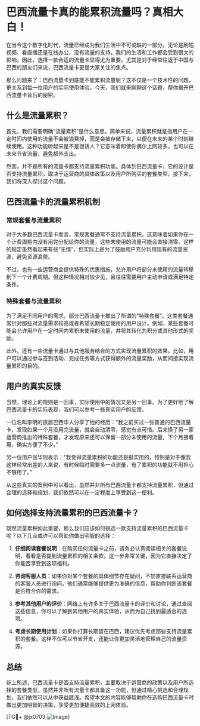 # 巴西流量卡真的能累积流量吗？真相大白！

在当今这个数字化时代，流量已经成为我们生活中不可或缺的一部分。无论是刷短视频、看直播还是在线办公，没有流量的支持，我们的生活和工作都会受到很大的影响。因此，选择一款合适的流量卡显得尤为重要。尤其是对于经常往返于中国与巴西的朋友们来说，巴西流量卡更是大家关注的焦点。

那么问题来了：巴西流量卡到底能不能累积流量呢？这不仅是一个技术性的问题，更关系到每一位用户的实际使用体验。今天，我们就来聊聊这个话题，帮你揭开巴西流量卡背后的秘密。

## 什么是流量累积？

首先，我们需要明确“流量累积”是什么意思。简单来说，流量累积就是指用户在一定时间内使用的流量不会被浪费掉，而是会被存储下来，以便在未来的某个时刻继续使用。这种功能听起来是不是很诱人？它意味着即使你偶尔上网较多，也可以在未来节省流量，避免额外支出。

然而，并不是所有的流量卡都支持流量累积功能。具体到巴西流量卡，它的设计是否支持流量累积，取决于运营商的具体政策以及用户所购买的套餐类型。接下来，我们将深入探讨这个问题。

## 巴西流量卡的流量累积机制

### 常规套餐与流量累积

对于大多数巴西流量卡而言，常规套餐通常不支持流量累积。这意味着如果你在一个计费周期内没有用完分配给你的流量，这些未使用的流量可能会直接清零。这样的规定虽然看起来有些“无情”，但实际上是为了鼓励用户充分利用现有的流量资源，避免资源浪费。

不过，也有一些运营商会提供特殊的优惠措施，允许用户将部分未使用的流量转移到下一个计费周期。但这种情况相对较少见，且往往需要用户主动申请或满足特定条件。

### 特殊套餐与流量累积

为了满足不同用户的需求，部分巴西流量卡推出了所谓的“特殊套餐”。这类套餐通常针对那些对流量需求较高或者希望长期稳定使用的用户设计。例如，某些套餐可能会允许用户在一定时间内累积未使用的流量，并将其转化为积分或其他形式的奖励。

此外，还有一些流量卡通过与其他服务结合的方式实现流量累积的效果。比如，用户可以通过参与签到活动、完成任务等方式获得额外的流量奖励，从而间接实现流量累积的目的。

## 用户的真实反馈

当然，理论上的规则是一回事，实际使用中的情况又是另一回事。为了更好地了解巴西流量卡的实际表现，我们可以参考一些真实用户的反馈。

一位名叫李明的旅居巴西华人分享了他的经历：“我之前买过一张普通的巴西流量卡，发现如果一个月没用完流量，就会自动清零，感觉有点可惜。后来换了另一家运营商推出的特殊套餐，才发现原来还可以保留一部分未使用的流量，下个月接着用，确实方便了不少。”

另一位用户张华则表示：“我觉得流量累积的功能还是挺实用的，特别是对于像我这样经常出差的人来说，有时候临时需要多一点流量，有了累积的功能就不用担心不够用了。”

从这些真实的案例中可以看出，虽然并非所有巴西流量卡都支持流量累积，但通过合理的选择和规划，我们依然可以在一定程度上享受到这一便利。

## 如何选择支持流量累积的巴西流量卡？

既然流量累积如此重要，那么我们应该如何挑选一款支持流量累积的巴西流量卡呢？以下几点或许可以帮助你做出明智的选择：

1. **仔细阅读套餐说明**：在购买任何流量卡之前，请务必认真阅读相关的套餐说明，看看是否提到流量累积的相关条款。这一步非常关键，因为它直接决定了你能否享受到这项福利。

2. **咨询客服人员**：如果你对某个套餐的具体细节存在疑问，不妨直接联系运营商的客服人员进行询问。他们通常能够提供更为准确的信息，帮助你判断该套餐是否符合你的需求。

3. **参考其他用户的评价**：网络上有许多关于巴西流量卡的评价和讨论，通过查阅这些信息，你可以了解到其他用户的真实体验，从而为自己找到最适合的选项。

4. **考虑长期使用计划**：如果你打算长期留在巴西，建议优先考虑那些支持流量累积的套餐。这样不仅可以节省开支，还能让你更加灵活地管理自己的流量资源。

## 总结

综上所述，巴西流量卡是否支持流量累积，主要取决于运营商的政策以及用户所选择的套餐类型。虽然并非所有流量卡都具备这一功能，但通过精心挑选和合理规划，我们依然可以从中获益匪浅。希望本文的内容能够帮助你在选购巴西流量卡时做出更加明智的决策，享受更加便捷高效的上网体验。

[TG💪+ @jx0703 ![Image](https://github.com/user-attachments/assets/dbca1d08-cadb-493c-b0ec-ad6f7a83f270)]